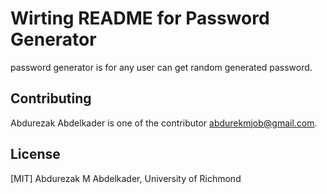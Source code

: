 #  Wirting README for Password Generator

password generator is for any user can get random generated password.





## Contributing
Abdurezak Abdelkader is one of the contributor <abdurekmjob@gmail.com>.



## License
[MIT] Abdurezak M Abdelkader, University of Richmond